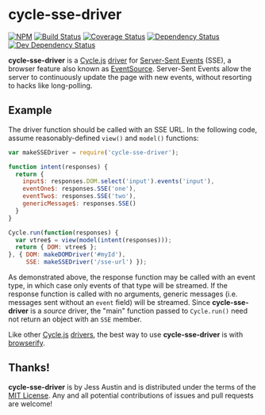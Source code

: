 # cycle-sse-driver

[![NPM][npmjs-img]][npmjs-url]
[![Build Status][travis-img]][travis-url]
[![Coverage Status][cover-img]][cover-url]
[![Dependency Status][david-img]][david-url]
[![Dev Dependency Status][david-dev-img]][david-dev-url]

**cycle-sse-driver** is a [Cycle.js][cycle] [driver][driver] for [Server-Sent
Events]( //html.spec.whatwg.org/multipage/comms.html#server-sent-events) (SSE),
a browser feature also known as [EventSource](
//developer.mozilla.org/en-US/docs/Web/API/EventSource). Server-Sent Events
allow the server to continuously update the page with new events, without
resorting to hacks like long-polling.

## Example

The driver function should be called with an SSE URL. In the following code,
assume reasonably-defined `view()` and `model()` functions:
```javascript
var makeSSEDriver = require('cycle-sse-driver');

function intent(responses) {
  return {
    input$: responses.DOM.select('input').events('input'),
    eventOne$: responses.SSE('one'),
    eventTwo$: responses.SSE('two'),
    genericMessage$: responses.SSE()
  }
}

Cycle.run(function(responses) {
  var vtree$ = view(model(intent(responses)));
  return { DOM: vtree$ };
}, { DOM: makeDOMDriver('#myId'),
     SSE: makeSSEDriver('/sse-url') });
```
As demonstrated above, the response function may be called with an event type,
in which case only events of that type will be streamed. If the response
function is called with no arguments, generic messages (i.e. messages sent
without an `event` field) will be streamed. Since **cycle-sse-driver** is a
*source* driver, the "main" function passed to `Cycle.run()` need not return an
object with an `SSE` member.

Like other [Cycle.js][cycle] [drivers][driver], the best way to use
**cycle-sse-driver** is with [browserify](//www.npmjs.com/package/browserify).

## Thanks!

**cycle-sse-driver** is by Jess Austin and is distributed under the terms of
the [MIT License](http://opensource.org/licenses/MIT). Any and all potential
contributions of issues and pull requests are welcome!

[cycle]: http://cycle.js.org
[driver]: http://cycle.js.org/drivers.html
[npmjs-img]: https://badge.fury.io/js/cycle-sse-driver.svg
[npmjs-url]: //www.npmjs.org/package/cycle-sse-driver "npm Registry"
[travis-img]: https://travis-ci.org/jessaustin/cycle-sse-driver.svg
[travis-url]: //travis-ci.org/jessaustin/cycle-sse-driver "Travis"
[cover-img]: https://coveralls.io/repos/jessaustin/cycle-sse-driver/badge.svg
[cover-url]: //coveralls.io/github/jessaustin/cycle-sse-driver "Coveralls"
[david-img]: https://david-dm.org/jessaustin/cycle-sse-driver.svg
[david-url]: //david-dm.org/jessaustin/cycle-sse-driver "David"
[david-dev-img]:https://david-dm.org/jessaustin/cycle-sse-driver/dev-status.svg
[david-dev-url]://david-dm.org/jessaustin/cycle-sse-driver#info=devDependencies
  "David for devDependencies"
